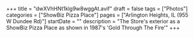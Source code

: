 +++
title = "dwXVhHNt1klg9w8wggAt.avif"
draft = false
tags = ["Photos"]
categories = ["ShowBiz Pizza Place"]
pages = ["Arlington Heights, IL (955 W Dundee Rd)"]
startDate = ""
description = "The Store's exterior as a ShowBiz Pizza Place as shown in 1987's 'Gold Through The Fire'"
+++
